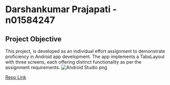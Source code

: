 # Darshankumar Prajapati - n01584247
## Project Objective

This project, is developed as an individual effort assignment to demonstrate proficiency in Android app development. The app implements a TabsLayout with three screens, each offering distinct functionality as per the assignment requirements.
![Android Studio png](https://cdn-icons-png.flaticon.com/512/5815/5815655.png)

[Repo Link](https://github.com/thedarshannn/DarshanPrajapatiLab11)